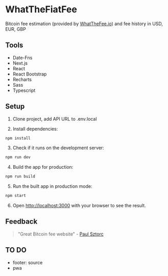 # WhatTheFiatFee

Bitcoin fee estimation (provided by [WhatTheFee.io](https://whatthefee.io/)) and fee history in USD, EUR, GBP

## Tools
- Date-Fns
- Next.js
- React
- React Bootstrap
- Recharts
- Sass
- Typescript

## Setup

1. Clone project, add API URL to .env.local

2. Install dependencies:
```bash
npm install
```

3. Check if it runs on the development server:
```bash
npm run dev
```

4. Build the app for production:
```bash
npm run build
```

5. Run the built app in production mode:
```bash
npm start
```

6. Open [http://localhost:3000](http://localhost:3000) with your browser to see the result.

## Feedback
> "Great Bitcoin fee website" - [Paul Sztorc](https://twitter.com/Truthcoin/status/1368965437275389953)

## TO DO
- footer: source
- pwa